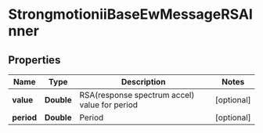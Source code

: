 

# StrongmotioniiBaseEwMessageRSAInner


## Properties

| Name | Type | Description | Notes |
|------------ | ------------- | ------------- | -------------|
|**value** | **Double** | RSA(response spectrum accel) value for period |  [optional] |
|**period** | **Double** | Period |  [optional] |



